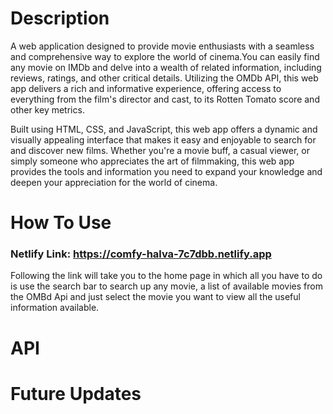 # Description

A web application designed to provide movie enthusiasts with a seamless and comprehensive way to explore the world of cinema.You can easily find any movie on IMDb and delve into a wealth of related information, including reviews, ratings, and other critical details. Utilizing the OMDb API, this web app delivers a rich and informative experience, offering access to everything from the film's director and cast, to its Rotten Tomato score and other key metrics.

Built using HTML, CSS, and JavaScript, this web app offers a dynamic and visually appealing interface that makes it easy and enjoyable to search for and discover new films. Whether you're a movie buff, a casual viewer, or simply someone who appreciates the art of filmmaking, this web app provides the tools and information you need to expand your knowledge and deepen your appreciation for the world of cinema.

# How To Use
### Netlify Link: https://comfy-halva-7c7dbb.netlify.app

Following the link will take you to the home page in which all you have to do is use the search bar to search up any movie, a list of available movies from the OMBd Api and just select the movie you want to view all the useful information available.
# API

# Future Updates

